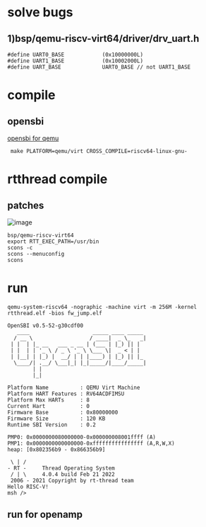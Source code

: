 
# solve bugs
## 1)bsp/qemu-riscv-virt64/driver/drv_uart.h

```
#define UART0_BASE            (0x10000000L)
#define UART1_BASE            (0x10002000L)
#define UART_BASE             UART0_BASE // not UART1_BASE
```

# compile
## opensbi
[opensbi for qemu](https://github.com/magnate3/opensbi_qemu)
```
 make PLATFORM=qemu/virt CROSS_COMPILE=riscv64-linux-gnu-
```
# rtthread compile

## patches
 ![image](https://github.com/magnate3/openamp_riscv/blob/main/pic/rt_patch.png)
 
 
```
bsp/qemu-riscv-virt64
export RTT_EXEC_PATH=/usr/bin
scons -c
scons --menuconfig
scons
```

# run


```
qemu-system-riscv64 -nographic -machine virt -m 256M -kernel rtthread.elf -bios fw_jump.elf 

OpenSBI v0.5-52-g30cdf00
   ____                    _____ ____ _____
  / __ \                  / ____|  _ \_   _|
 | |  | |_ __   ___ _ __ | (___ | |_) || |
 | |  | | '_ \ / _ \ '_ \ \___ \|  _ < | |
 | |__| | |_) |  __/ | | |____) | |_) || |_
  \____/| .__/ \___|_| |_|_____/|____/_____|
        | |
        |_|

Platform Name          : QEMU Virt Machine
Platform HART Features : RV64ACDFIMSU
Platform Max HARTs     : 8
Current Hart           : 0
Firmware Base          : 0x80000000
Firmware Size          : 120 KB
Runtime SBI Version    : 0.2

PMP0: 0x0000000080000000-0x000000008001ffff (A)
PMP1: 0x0000000000000000-0xffffffffffffffff (A,R,W,X)
heap: [0x802356b9 - 0x866356b9]

 \ | /
- RT -     Thread Operating System
 / | \     4.0.4 build Feb 21 2022
 2006 - 2021 Copyright by rt-thread team
Hello RISC-V!
msh />
```

## run for openamp

```

```


 